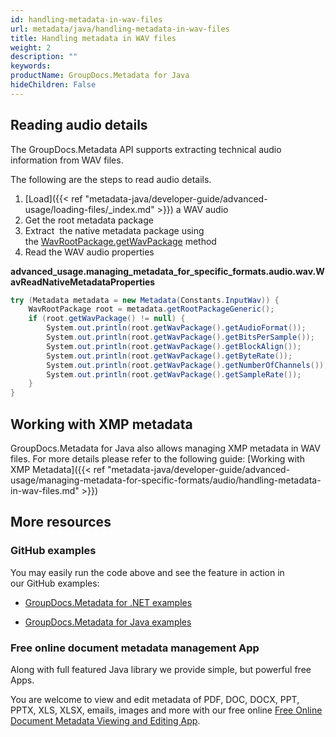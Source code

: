```yaml
---
id: handling-metadata-in-wav-files
url: metadata/java/handling-metadata-in-wav-files
title: Handling metadata in WAV files
weight: 2
description: ""
keywords: 
productName: GroupDocs.Metadata for Java
hideChildren: False
---
```

## Reading audio details

The GroupDocs.Metadata API supports extracting technical audio information from WAV files.

The following are the steps to read audio details.

1.  [Load]({{< ref "metadata-java/developer-guide/advanced-usage/loading-files/_index.md" >}}) a WAV audio
2.  Get the root metadata package
3.  Extract  the native metadata package using the [WavRootPackage.getWavPackage](https://apireference.groupdocs.com/metadata/java/com.groupdocs.metadata.core/WavRootPackage#getWavPackage()) method
4.  Read the WAV audio properties

**advanced\_usage.managing\_metadata\_for\_specific\_formats.audio.wav.WavReadNativeMetadataProperties**

```csharp
try (Metadata metadata = new Metadata(Constants.InputWav)) {
	WavRootPackage root = metadata.getRootPackageGeneric();
	if (root.getWavPackage() != null) {
		System.out.println(root.getWavPackage().getAudioFormat());
		System.out.println(root.getWavPackage().getBitsPerSample());
		System.out.println(root.getWavPackage().getBlockAlign());
		System.out.println(root.getWavPackage().getByteRate());
		System.out.println(root.getWavPackage().getNumberOfChannels());
		System.out.println(root.getWavPackage().getSampleRate());
	}
}
```

## Working with XMP metadata

GroupDocs.Metadata for Java also allows managing XMP metadata in WAV files. For more details please refer to the following guide: [Working with XMP Metadata]({{< ref "metadata-java/developer-guide/advanced-usage/managing-metadata-for-specific-formats/audio/handling-metadata-in-wav-files.md" >}})

## More resources

### GitHub examples

You may easily run the code above and see the feature in action in our GitHub examples:

*   [GroupDocs.Metadata for .NET examples](https://github.com/groupdocs-metadata/GroupDocs.Metadata-for-.NET)
    
*   [GroupDocs.Metadata for Java examples](https://github.com/groupdocs-metadata/GroupDocs.Metadata-for-Java)
    

### Free online document metadata management App

Along with full featured Java library we provide simple, but powerful free Apps.

You are welcome to view and edit metadata of PDF, DOC, DOCX, PPT, PPTX, XLS, XLSX, emails, images and more with our free online [Free Online Document Metadata Viewing and Editing App](https://products.groupdocs.app/metadata).
